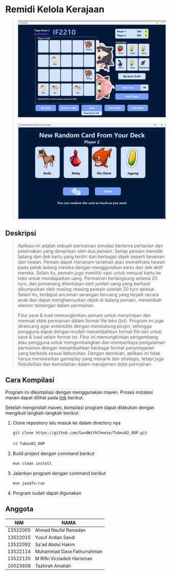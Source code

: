 # Remidi Kelola Kerajaan

> 
> ![program](src\main\resources\com\if2210\app\assets\MoliNana.png)  <br>
>
> 
> ![program2](src\main\resources\com\if2210\app\assets\MoliNana2.png)

## Deskripsi

> Aplikasi ini adalah sebuah permainan simulasi bertema pertanian dan peternakan yang dimainkan oleh dua pemain. Setiap pemain memiliki ladang dan dek kartu yang terdiri dari berbagai objek seperti tanaman dan hewan. Pemain dapat menanam tanaman atau memelihara hewan pada petak ladang mereka dengan menggunakan kartu dari dek aktif mereka. Selain itu, pemain juga memiliki opsi untuk menjual kartu ke toko untuk mendapatkan uang. Permainan berlangsung selama 20 turn, dan pemenang ditentukan oleh jumlah uang yang berhasil dikumpulkan oleh masing-masing pemain setelah 20 turn selesai. Selain itu, terdapat ancaman serangan beruang yang terjadi secara acak dan dapat menghancurkan objek di ladang pemain, menambah elemen tantangan dalam permainan.
>
> Fitur save & load memungkinkan pemain untuk menyimpan dan memuat state permainan dalam format file teks (txt). Program ini juga dirancang agar extensible dengan mendukung plugin, sehingga pengguna dapat dengan mudah menambahkan format file lain untuk save & load selain format txt. Fitur ini memungkinkan pengembang atau pengguna untuk mengembangkan dan memperkaya pengalaman permainan dengan menambahkan berbagai format penyimpanan yang berbeda sesuai kebutuhan. Dengan demikian, aplikasi ini tidak hanya menawarkan gameplay yang menarik dan strategis, tetapi juga fleksibilitas dan kemudahan dalam manajemen state permainan.

## Cara Kompilasi

Program ini dikompilasi dengan menggunakan maven. Proses instalasi maven dapat dilihat pada [link](https://maven.apache.org/install.html) berikut.

Setelah menginstall maven, kompilasi program dapat dilakukan dengan mengikuti langkah-langkah berikut:

1. Clone repository lalu masuk ke dalam directory nya

   ```bash
   git clone https://github.com/SandWithCheese/Tubes02_OOP.git

   cd Tubes02_OOP
   ```

2. Build project dengan command berikut

   ```bash
   mvn clean install
   ```

3. Jalankan program dengan command berikut

   ```bash
   mvn javafx:run
   ```

4. Program sudah dapat digunakan

## Anggota

| NIM      | NAMA                         |
| -------- | ---------------------------- |
| 13522005 | Ahmad Naufal Ramadan         |
| 13522015 | Yusuf Ardian Sandi           |
| 13522092 | Sa'ad Abdul Hakim            |
| 13522114 | Muhammad Dava Fathurrahman   |
| 13522120 | M Rifki Virziadeili Harisman |
| 10023608 | Tazkirah Amaliah             |
